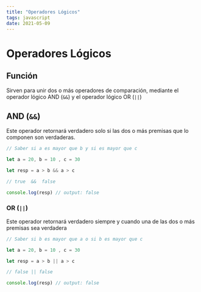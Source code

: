 ```yaml
---
title: "Operadores Lógicos"
tags: javascript
date: 2021-05-09
---
```


# Operadores Lógicos

## Función
Sirven para unir dos o más operadores de comparación, mediante el operador lógico AND (`&&`) y el operador lógico OR (`||`)

## AND (`&&`)
Este operador retornará verdadero solo si las dos o más premisas que lo componen son verdaderas.

````js
// Saber si a es mayor que b y si es mayor que c

let a = 20, b = 10 , c = 30

let resp = a > b && a > c

// true  &&  false

console.log(resp) // output: false
````

### OR (`||`)
Este operador retornará verdadero siempre y cuando una de las dos o más premisas sea verdadera

````js
// Saber si b es mayor que a o si b es mayor que c

let a = 20, b = 10 , c = 30

let resp = a > b || a > c

// false || false

console.log(resp) // output: false
````